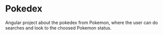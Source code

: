 # Pokedex
Angular project about the pokedex from Pokemon, where the user can do searches and look to the choosed Pokemon status.
